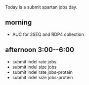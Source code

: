 Today is a submit spartan jobs day. 


## morning
- AUC for 3SEQ and RDP4 collection



## afternoon 3:00--6:00

- submit indel rate jobs
- submit indel size jobs
- submit indel rate jobs-protein
- submit indel size jobs-protein






